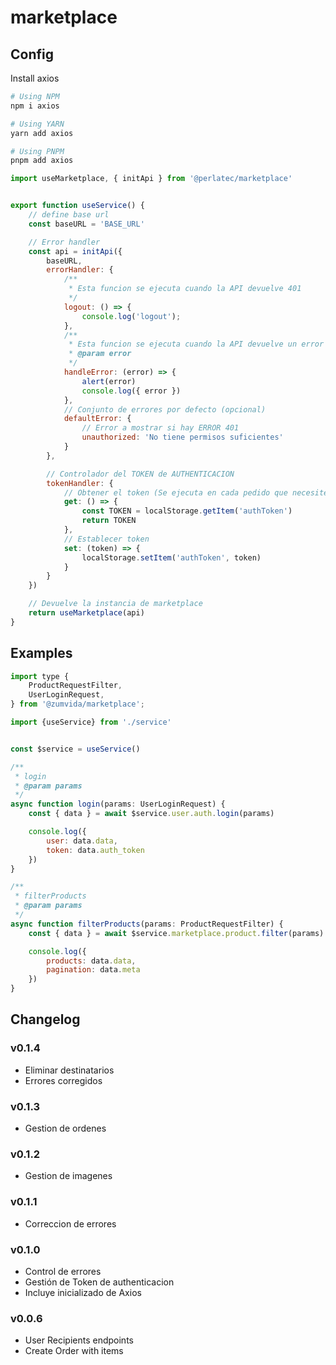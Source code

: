 # marketplace

## Config

Install axios

```sh
# Using NPM
npm i axios

# Using YARN
yarn add axios

# Using PNPM
pnpm add axios

```

```js
import useMarketplace, { initApi } from '@perlatec/marketplace'


export function useService() {
	// define base url
	const baseURL = 'BASE_URL'

	// Error handler
	const api = initApi({
		baseURL,
		errorHandler: {
			/**
			 * Esta funcion se ejecuta cuando la API devuelve 401
			 */
			logout: () => {
				console.log('logout');
			},
			/**
			 * Esta funcion se ejecuta cuando la API devuelve un error 4xx o 5xx
			 * @param error 
			 */
			handleError: (error) => {
				alert(error)
				console.log({ error })
			},
			// Conjunto de errores por defecto (opcional)
			defaultError: {
				// Error a mostrar si hay ERROR 401
				unauthorized: 'No tiene permisos suficientes'
			}
		},

		// Controlador del TOKEN de AUTHENTICACION
		tokenHandler: {
			// Obtener el token (Se ejecuta en cada pedido que necesite authenticacion)
			get: () => {
				const TOKEN = localStorage.getItem('authToken')
				return TOKEN
			},
			// Establecer token
			set: (token) => {
				localStorage.setItem('authToken', token)
			}
		}
	})

	// Devuelve la instancia de marketplace
	return useMarketplace(api)
}

```


## Examples

```js
import type { 
	ProductRequestFilter,
	UserLoginRequest,
} from '@zumvida/marketplace';

import {useService} from './service'


const $service = useService()

/**
 * login
 * @param params 
 */
async function login(params: UserLoginRequest) {
	const { data } = await $service.user.auth.login(params)

	console.log({
		user: data.data,
		token: data.auth_token
	})
}

/**
 * filterProducts
 * @param params 
 */
async function filterProducts(params: ProductRequestFilter) {
	const { data } = await $service.marketplace.product.filter(params)

	console.log({
		products: data.data,
		pagination: data.meta
	})
}
```

## Changelog

### v0.1.4
- Eliminar destinatarios
- Errores corregidos

### v0.1.3
- Gestion de ordenes

### v0.1.2
- Gestion de imagenes

### v0.1.1
- Correccion de errores

### v0.1.0
- Control de errores
- Gestión de Token de authenticacion
- Incluye inicializado de Axios

### v0.0.6
- User Recipients endpoints
- Create Order with items